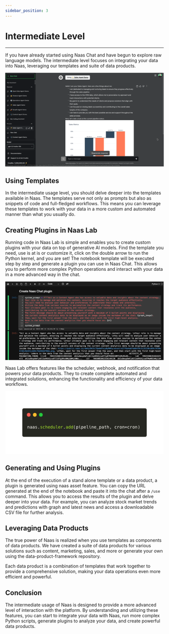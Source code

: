 ```yaml
---
sidebar_position: 3
---
```


# Intermediate Level
---

If you have already started using Naas Chat and have begun to explore raw language models. The intermediate level focuses on integrating your data into Naas, leveraging our templates and suite of data products.

![intermed](./img/intermed.gif)

## Using Templates

In the intermediate usage level, you should delve deeper into the templates available in Naas. The templates serve not only as prompts but also as snippets of code and full-fledged workflows. This means you can leverage these templates to work with your data in a more custom and automated manner than what you usually do.

## Creating Plugins in Naas Lab

Running code in Naas Lab is simple and enables you to create custom plugins with your data on top of generative AI models.  Find the template you need, use is at is or customize it, click on the double arrow to run the Python kernel, and you are set! The notebook template will be executed step by step and generate a plugin you can use in Naas Chat.
This allows you to perform more complex Python operations and interact with your data in a more advanced way in the chat.

![plugins](./img/plugintab.png)

Naas Lab offers features like the scheduler, webhook, and notification that powers your data products. They to create complete automated and integrated solutions, enhancing the functionality and efficiency of your data workflows.

![scheduler](./img/naascheduler.png)

## Generating and Using Plugins

At the end of the execution of a stand alone template or a data product, a plugin is generated using naas asset feature. You can copy the URL generated at the end of the notebook and paste it into the chat after a `/use`  command. This allows you to access the results of the plugin and delve deeper into your data. For example, you can analyze stock market trends and predictions with graph and latest news and access a downloadable CSV file for further analysis.


## Leveraging Data Products

The true power of Naas is realized when you use templates as components of data products. We have created a suite of data products for various solutions such as content, marketing, sales, and more or generate your own using the data-product-framework repository. 

Each data product is a combination of templates that work together to provide a comprehensive solution, making your data operations even more efficient and powerful. 

## Conclusion

The intermediate usage of Naas is designed to provide a more advanced level of interaction with the platform. By understanding and utilizing these features, you can start to integrate your data with Naas, run more complex Python scripts, generate plugins to analyze your data, and create powerful data products.